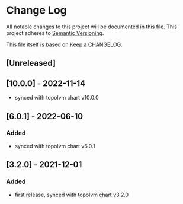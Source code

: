 # Change Log

All notable changes to this project will be documented in this file.
This project adheres to [Semantic Versioning](http://semver.org/).

This file itself is based on [Keep a CHANGELOG](https://keepachangelog.com/en/0.3.0/).

## [Unreleased]

## [10.0.0] - 2022-11-14
- synced with topolvm chart v10.0.0

## [6.0.1] - 2022-06-10
### Added
- synced with topolvm chart v6.0.1

## [3.2.0] - 2021-12-01
### Added
- first release, synced with topolvm chart v3.2.0
